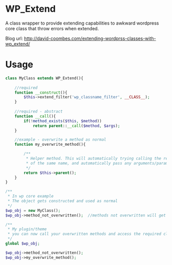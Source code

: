 WP_Extend
=========

A class wrapper to provide extending capabilities to awkward wordpress core class that throw errors when extended.

Blog url:
http://david-coombes.com/extending-wordprss-classes-with-wp_extend/

Usage
=====
```php
class MyClass extends WP_Extend(){
 
 	//required
    function __construct(){
        $this->extend_filter('wp_classname_filter', __CLASS__);
    }
 	
 	//required - abstract
    function __call(){
        if(!method_exists($this, $method))
	        return parent::__call($method, $args);
    }

    //example - overwrite a method as normal
    function my_overwrite_method(){

    	/**
    	 * Helper method. This will automatically trying calling the required parent class method 
    	 * of the same name, and automatically pass any arguments/paramters.
    	 */
    	return $this->parent();
    }
}

/**
 * In wp core example
 * The object gets constructed and used as normal
 */
$wp_obj = new MyClass();
$wp_obj->method_not_overwritten();	//methods not overwritten will get called and run as if it were extended

/**
 * My plugin/theme
 * you can now call your overwritten methods and access the required class as if it were extended
 */
global $wp_obj;

$wp_obj->method_not_overwritten();
$wp_obj->my_overwrite_method();
```